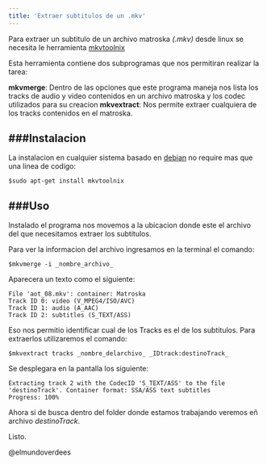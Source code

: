 ```yaml
---
title: 'Extraer subtitulos de un .mkv'
---
```

Para extraer un subtitulo de un archivo matroska _(.mkv)_ desde linux se necesita le herramienta [mkvtoolnix][1]

Esta herramienta contiene dos subprogramas que nos permitiran realizar la tarea:

__mkvmerge__: Dentro de las opciones que este programa maneja nos lista los tracks de audio y video contenidos en un archivo matroska y los codec utilizados para su creacion
__mkvextract__: Nos permite extraer cualquiera de los tracks contenidos en el matroska.

###Instalacion
---

La instalacion en cualquier sistema basado en [debian][2] no require mas que una linea de codigo:

`$sudo apt-get install mkvtoolnix`

###Uso
---

Instalado el programa nos movemos a la ubicacion donde este el archivo del que necesitamos extraer los subtitulos.

Para ver la informacion del archivo ingresamos en la terminal el comando:

`$mkvmerge -i _nombre_archivo_`

Aparecera un texto como el siguiente:

```
File 'aot_08.mkv': container: Matroska
Track ID 0: video (V_MPEG4/ISO/AVC)
Track ID 1: audio (A_AAC)
Track ID 2: subtitles (S_TEXT/ASS)
```

Eso nos permitio identificar cual de los Tracks es el de los subtitulos. Para extraerlos utilizaremos el comando:

`$mkvextract tracks _nombre_delarchivo_ _IDtrack:destinoTrack_`

Se desplegara en la pantalla los siguiente:

```
Extracting track 2 with the CodecID 'S_TEXT/ASS' to the file 'destinoTrack'. Container format: SSA/ASS text subtitles
Progress: 100%
```

Ahora si de busca dentro del folder donde estamos trabajando veremos eñ archivo _destinoTrack_.

Listo.

@elmundoverdees

[1]: https://www.bunkus.org/videotools/mkvtoolnix/
[2]: www.debian.org
